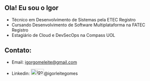 ## Ola! Eu sou o Igor
- Técnico em Desenvolvimento de Sistemas pela ETEC Registro
- Cursando Desenvolvimento de Software Multiplataforma na FATEC Registro
- Estagiário de Cloud e DevSecOps na Compass UOL
  
## Contato:
  - Email: igorgomeleite@gmail.com

  - Linkedin: <a align="center" href="https://www.linkedin.com/in/igorleitegomes/" target="blank"><img  src="https://raw.githubusercontent.com/rahuldkjain/github-profile-readme-generator/master/src/images/icons/Social/linked-in-alt.svg" alt="igomsleit" height="20" width="43" /></a>@igorleitegomes 
